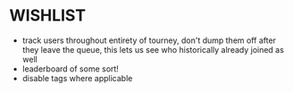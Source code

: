 # WISHLIST

- track users throughout entirety of tourney, don't dump them off after they leave the queue, this lets us see who historically already joined as well
- leaderboard of some sort!
- disable tags where applicable